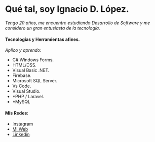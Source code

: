 # Qué tal, soy Ignacio D. López.

_Tengo 20 años, me encuentro estudiando Desarrollo de Software y me considero un gran entusiasta de la tecnología._

#### Tecnologías y Herramientas afines. 

_Aplico y aprendo:_

* C# Windows Forms.
* HTML/CSS.
* Visual Basic .NET.
* Firebase.
* Microsoft SQL Server.
* Vs Code.
* Visual Studio.
* *PHP / Laravel.
* *MySQL

#### Mis Redes:

* [Instagram](https://www.instagram.com/ignaciodlopez/)
* [Mi Web](https://nachobtc.com/) 
* [Linkedin](https://www.linkedin.com/in/ignaciol%C3%B3pez/)

